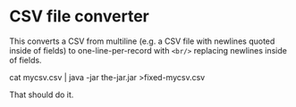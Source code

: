 # CSV file converter

This converts a CSV from multiline (e.g. a CSV file with newlines quoted inside of fields) to one-line-per-record with `<br/>` replacing newlines inside of fields.

cat mycsv.csv | java -jar the-jar.jar >fixed-mycsv.csv

That should do it.
